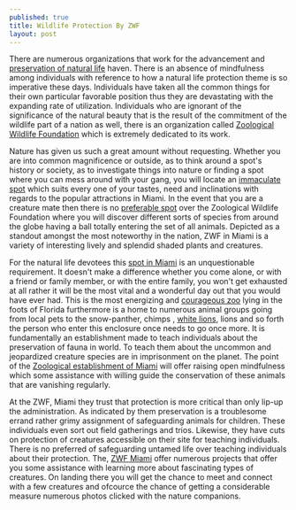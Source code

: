 ```yaml
---
published: true
title: Wildlife Protection By ZWF
layout: post
---
```

There are numerous organizations that work for the advancement and <a href="http://www.miamiandbeaches.com/attraction/zoological-wildlife-foundation/117987">preservation of natural life</a> haven. There is an absence of mindfulness among individuals with reference to how a natural life protection theme is so imperative these days. Individuals have taken all the common things for their own particular favorable position thus they are devastating with the expanding rate of utilization. Individuals who are ignorant of the significance of the natural beauty that is the result of the commitment of the wildlife part of a nation as well, there is an organization called <a href="https://www.hotels.com/de1775874/book-near-zoological-wildlife-foundation-miami-united-states-of-america-hotel-rooms/">Zoological Wildlife Foundation</a> which is extremely dedicated to its work.

Nature has given us such a great amount without requesting. Whether you are into common magnificence or outside, as to think around a spot's history or society, as to investigate things into nature or finding a spot where you can mess around with your gang, you will locate an <a href="http://miami.about.com/od/natureenvironment/fl/Zoological-Wildlife-Foundation-ZWF-of-Miami.htm">immaculate spot</a> which suits every one of your tastes, need and inclinations with regards to the popular attractions in Miami. In the event that you are a creature mate then there is no <a href="https://twitter.com/zwfmiami">preferable spot</a> over the Zoological Wildlife Foundation where you will discover different sorts of species from around the globe having a ball totally entering the set of all animals. Depicted as a standout amongst the most noteworthy in the nation, ZWF in Miami is a variety of interesting lively and splendid shaded plants and creatures.

For the natural life devotees this <a href="https://vine.co/ZWFMIAMI">spot in Miami</a> is an unquestionable requirement. It doesn't make a difference whether you come alone, or with a friend or family member, or with the entire family, you won't get exhausted at all rather it will be the most vital and a wonderful day out that you would have ever had. This is the most energizing and <a href="http://www.peek.com/activity-p4897296-zwf_wildlife_encounters_miami/">courageous zoo</a> lying in the foots of Florida furthermore is a home to numerous animal groups going from local pets to the snow-panther, chimps , <a href="http://www.local10.com/news/rescued-white-lion-cubs-find-home-at-zoological-wildlife-foundation/33290482">white lions</a>, lions and so forth the person who enter this enclosure once needs to go once more. It is fundamentally an establishment made to teach individuals about the preservation of fauna in world. To teach them about the uncommon and jeopardized creature species are in imprisonment on the planet. The point of the <a href="https://www.linkedin.com/company/zoological-wildlife-foundation">Zoological establishment of Miami</a> will offer raising open mindfulness which some assistance with willing guide the conservation of these animals that are vanishing regularly.

At the ZWF, Miami they trust that protection is more critical than only lip-up the administration. As indicated by them preservation is a troublesome errand rather grimy assignment of safeguarding animals for children. These individuals even sort out field gatherings and trios. Likewise, they have cuts on protection of creatures accessible on their site for teaching individuals. There is no preferred of safeguarding untamed life over teaching individuals about their protection. The, <a href="http://www.triphobo.com/places/miami-united-states/zoological-wildlife-foundation">ZWF Miami</a> offer numerous projects that offer you some assistance with learning more about fascinating types of creatures. On landing there you will get the chance to meet and connect with a few creatures and ofcource the chance of getting a considerable measure numerous photos clicked with the nature companions.